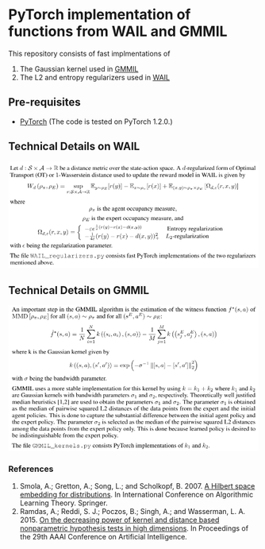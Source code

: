 # PyTorch implementation of functions from WAIL and GMMIL
This repository consists of fast implmentations of 
1. The Gaussian kernel used in [GMMIL](http://ailab.kaist.ac.kr/papers/pdfs/KP2018.pdf) 
2. The L2 and entropy regularizers used in [WAIL](https://arxiv.org/pdf/1906.08113.pdf)

## Pre-requisites
- [PyTorch](https://pytorch.org/get-started/previous-versions/#v120) (The code is tested on PyTorch 1.2.0.) 

## Technical Details on WAIL
![wail](theory/wail.png "WAIL problem and regularizer")


## Technical Details on GMMIL
![gmmil](theory/gmmil.png "GMMIL problem and regularizer")

### References 
1. Smola, A.; Gretton, A.; Song, L.; and Scholkopf, B. 2007. [A Hilbert space embedding for distributions](http://www.gatsby.ucl.ac.uk/~gretton/papers/SmoGreSonSch07.pdf). In International Conference on Algorithmic Learning Theory. Springer. 
2. Ramdas, A.; Reddi, S. J.; Poczos, B.; Singh, A.; and Wasserman, L. A. 2015. [On the decreasing power of kernel and distance based nonparametric hypothesis tests in high dimensions](https://dl.acm.org/doi/10.5555/2888116.2888212). In Proceedings of the 29th AAAI Conference on Artificial Intelligence.